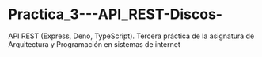 # Practica_3---API_REST-Discos-
API REST (Express, Deno, TypeScript).  Tercera práctica de la asignatura de Arquitectura y Programación en sistemas de internet
